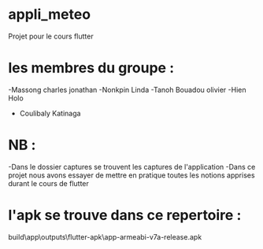 # appli_meteo
Projet pour le cours flutter 

# les membres du groupe :

-Massong charles jonathan 
-Nonkpin Linda
-Tanoh Bouadou olivier
-Hien Holo
- Coulibaly Katinaga

# NB :

-Dans le dossier captures se trouvent les captures de l'application
-Dans ce projet nous avons essayer de mettre en pratique toutes les notions apprises 
 durant le cours de flutter 

# l'apk se trouve dans ce repertoire :
build\app\outputs\flutter-apk\app-armeabi-v7a-release.apk 
